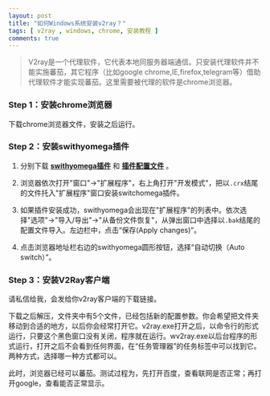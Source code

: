 ```yaml
---
layout: post
title: "如何Windows系统安装v2ray？"
tags: [ v2ray , windows, chrome, 安装教程 ]
comments: true
---
```


> V2ray是一个代理软件，它代表本地同服务器端通信。只安装代理软件并不能实施蕃茄，其它程序（比如google chrome,IE,firefox,telegram等）借助代理软件才能实现蕃茄。这里需要被代理的软件是chrome浏览器。

### Step 1：安装chrome浏览器

下载chrome浏览器文件，安装之后运行。

### Step 2：安装swithyomega插件

1. 分别下载 [**swithyomega插件**][2] 和 [**插件配置文件**][3] 。

2. 浏览器依次打开"窗口"->"扩展程序"，右上角打开"开发模式"，把以`.crx`结尾的文件托入"扩展程序"窗口安装switchomega插件。

3. 如果插件安装成功，swithyomega会出现在"扩展程序"的列表中。依次选择"选项"->"导入/导出"->"从备份文件恢复"，从弹出窗口中选择以`.bak`结尾的配置文件导入。左边栏中，点击“保存(Apply changes)”。

4. 点击浏览器地址栏右边的swithyomega圆形按钮，选择“自动切换（Auto switch）”。

### Step 3：安装V2Ray客户端

请私信给我，会发给你v2ray客户端的下载链接。

下载之后解压，文件夹中有5个文件，已经包括新的配置参数。你会希望把文件夹移动到合适的地方，以后你会经常打开它。v2ray.exe打开之后，以命令行的形式运行，只要这个黑色窗口没有关闭，程序就在运行。wv2ray.exe以后台程序的形式运行，打开之后不会看到任何界面，在“任务管理器”的任务标签中可以找到它。两种方式，选择哪一种方式都可以。

此时，浏览器已经可以蕃茄。测试过程为，先打开百度，查看联网是否正常；再打开google，查看能否正常显示。

[2]:<http://w8.undervineyard.com/SwitchyOmega.crx>
[3]:<https://w8.undervineyard.com/OmegaOptions.20200217.bak>